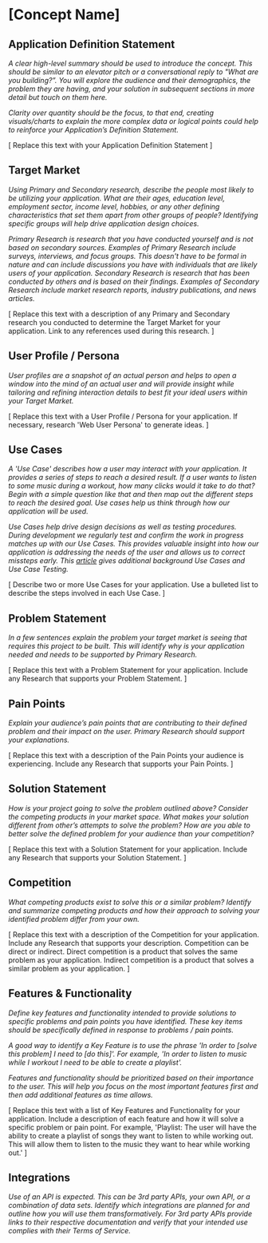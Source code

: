 # [Concept Name]

## Application Definition Statement

*A clear high-level summary should be used to introduce the concept. This should be similar to an elevator pitch or a conversational reply to "What are you building?”. You will explore the audience and their demographics, the problem they are having, and your solution in subsequent sections in more detail but touch on them here.* 

*Clarity over quantity should be the focus, to that end, creating visuals/charts to explain the more complex data or logical points could help to reinforce your Application’s Definition Statement.*

[ Replace this text with your Application Definition Statement ] 


## Target Market

*Using Primary and Secondary research, describe the people most likely to be utilizing your application. What are their ages, education level, employment sector, income level, hobbies, or any other defining characteristics that set them apart from other groups of people? Identifying specific groups will help drive application design choices.*

*Primary Research is research that you have conducted yourself and is not based on secondary sources. Examples of Primary Research include surveys, interviews, and focus groups. This doesn't have to be formal in nature and can include discussions you have with individuals that are likely users of your application. Secondary Research is research that has been conducted by others and is based on their findings. Examples of Secondary Research include market research reports, industry publications, and news articles.*

[ Replace this text with a description of any Primary and Secondary research you conducted to determine the Target Market for your application. Link to any references used during this research. ]


## User Profile / Persona

*User profiles are a snapshot of an actual person and helps to open a window into the mind of an actual user and will provide insight while tailoring and refining interaction details to best fit your ideal users within your Target Market.*


[ Replace this text with a User Profile / Persona for your application. If necessary, research 'Web User Persona' to generate ideas. ]


## Use Cases

*A 'Use Case' describes how a user may interact with your application. It provides a series of steps to reach a desired result. If a user wants to listen to some music during a workout, how many clicks would it take to do that? Begin with a simple question like that and then map out the different steps to reach the desired goal. Use cases help us think through how our application will be used.*

*Use Cases help drive design decisions as well as testing procedures. During development we regularly test and confirm the work in progress matches up with our Use Cases. This provides valuable insight into how our application is addressing the needs of the user and allows us to correct missteps early. This [article](https://www.softwaretestinghelp.com/use-case-testing/) gives additional background Use Cases and Use Case Testing.*

[ Describe two or more Use Cases for your application. Use a bulleted list to describe the steps involved in each Use Case. ]


## Problem Statement

*In a few sentences explain the problem your target market is seeing that requires this project to be built. This will identify why is your application needed and needs to be supported by Primary Research.*

[ Replace this text with a Problem Statement for your application. Include any Research that supports your Problem Statement. ]


## Pain Points

*Explain your audience’s pain points that are contributing to their defined problem and their impact on the user. Primary Research should support your explanations.*

[ Replace this text with a description of the Pain Points your audience is experiencing. Include any Research that supports your Pain Points. ]

## Solution Statement

*How is your project going to solve the problem outlined above? Consider the competing products in your market space. What makes your solution different from other’s attempts to solve the problem? How are you able to better solve the defined problem for your audience than your competition?*

[ Replace this text with a Solution Statement for your application. Include any Research that supports your Solution Statement. ]

## Competition

*What competing products exist to solve this or a similar problem? Identify and summarize competing products and how their approach to solving your identified problem differ from your own.*

[ Replace this text with a description of the Competition for your application. Include any Research that supports your description. Competition can be direct or indirect. Direct competition is a product that solves the same problem as your application. Indirect competition is a product that solves a similar problem as your application. ]


## Features & Functionality

*Define key features and functionality intended to provide solutions to specific problems and pain points you have identified. These key items should be specifically defined in response to problems / pain points.*

*A good way to identify a Key Feature is to use the phrase 'In order to [solve this problem] I need to [do this]'. For example, 'In order to listen to music while I workout I need to be able to create a playlist'.*

*Features and functionality should be prioritized based on their importance to the user. This will help you focus on the most important features first and then add additional features as time allows.*

[ Replace this text with a list of Key Features and Functionality for your application. Include a description of each feature and how it will solve a specific problem or pain point. For example, 'Playlist: The user will have the ability to create a playlist of songs they want to listen to while working out. This will allow them to listen to the music they want to hear while working out.' ]


## Integrations

*Use of an API is expected. This can be 3rd party APIs, your own API, or a combination of data sets. Identify which integrations are planned for and outline how you will use them transformatively. For 3rd party APIs provide links to their respective documentation and verify that your intended use complies with their Terms of Service.*